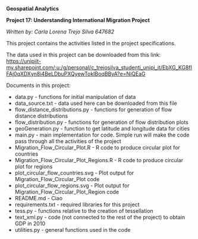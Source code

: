 **Geospatial Analytics**

**Project 17: Understanding International Migration Project**


_Written by: Carla Lorena Trejo Silva 647682_

This project contains the activities listed in the project specifications.

The data used in this project can be downloaded from this link:
https://unipiit-my.sharepoint.com/:u:/g/personal/c_trejosilva_studenti_unipi_it/EbXG_KG8flFAj0qXDXyn8i4BeLDbuPXQyewTokIBoqBByA?e=NiQEaG

Documents in this project:
- data.py - functions for initial manipulation of data
- data_source.txt - data used here can be downloaded from this file
- flow_distance_distributions.py - functions for generation of flow distance distributions
- flow_distribution.py - functions for generation of flow distribution plots
- geoGeneration.py - function to get latitude and longitude data for cities
- main.py - main implementation for code. Simple run will make the code pass through all the activities of the project
- Migration_Flow_Circular_Plot.R - R code to produce circular plot for countries
- Migration_Flow_Circular_Plot_Regions.R - R code to produce circular plot for regions
- plot_circular_flow_countries.svg - Plot output for Migration_Flow_Circular_Plot code
- plot_circular_flow_regions.svg - Plot output for Migration_Flow_Circular_Plot_Region code
- README.md - Ciao
- requirements.txt - required libraries for this project
- tess.py - functions relative to the creation of tessellation
- text_xml.py - code (not connected to the rest of the project) to obtain GDP in 2010
- utilities.py - general functions used in the code
